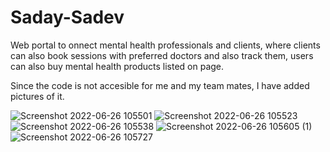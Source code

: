 # Saday-Sadev

Web portal to onnect mental health professionals and clients, where clients can also book sessions with preferred doctors and also track them, users can also buy mental health products listed on page.

Since the code is not accesible for me and my team mates, I have added pictures of it.

![Screenshot 2022-06-26 105501](https://user-images.githubusercontent.com/72154693/180658060-beb1f173-bb34-435c-902b-cccf9624d7b6.jpg)
![Screenshot 2022-06-26 105523](https://user-images.githubusercontent.com/72154693/180658064-92f937d2-e01d-439b-b841-43969ec23e57.jpg)
![Screenshot 2022-06-26 105538](https://user-images.githubusercontent.com/72154693/180658065-3d49b7a5-dc40-4753-8519-b31e6c44dab4.jpg)
![Screenshot 2022-06-26 105605 (1)](https://user-images.githubusercontent.com/72154693/180658068-f66364cf-ba06-46ee-b01d-85dff6852616.jpg)
![Screenshot 2022-06-26 105727](https://user-images.githubusercontent.com/72154693/180658069-a68f1164-bfca-4672-a92a-86da4e866cd1.jpg)
